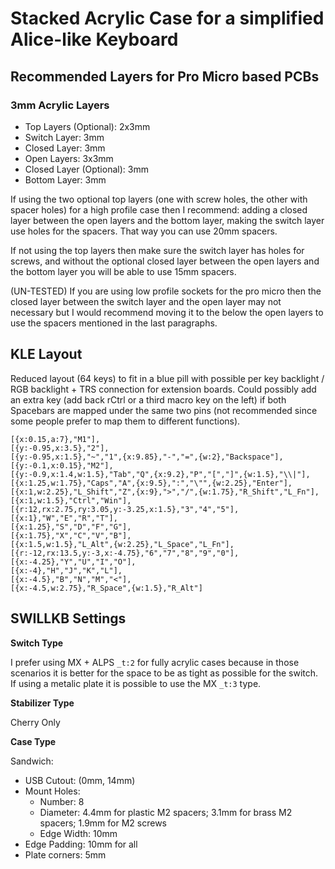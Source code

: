 # Stacked Acrylic Case for a simplified Alice-like Keyboard

## Recommended Layers for Pro Micro based PCBs

### 3mm Acrylic Layers

* Top Layers (Optional): 2x3mm 
* Switch Layer: 3mm
* Closed Layer: 3mm
* Open Layers: 3x3mm
* Closed Layer (Optional): 3mm
* Bottom Layer: 3mm

If using the two optional top layers (one with screw holes, the other with spacer holes) for a high profile case then I recommend: adding a closed layer between the open layers and the  bottom layer, making the switch layer use holes for the spacers. That way you can use 20mm spacers.

If not using the top layers then make sure the switch layer has holes for screws, and without the optional closed layer between the open layers and the bottom layer you will be able to use 15mm spacers.

(UN-TESTED) If you are using low profile sockets for the pro micro then the closed layer between the switch layer and the open layer may not necessary but I would recommend moving it to the below the open layers to use the spacers mentioned in the last paragraphs.

## KLE Layout
Reduced layout (64 keys) to fit in a blue pill with possible per key backlight / RGB backlight + TRS connection for extension boards. Could possibly add an extra key (add back rCtrl or a third macro key on the left) if both Spacebars are mapped under the same two pins (not recommended since some people prefer to map them to different functions).

```
[{x:0.15,a:7},"M1"],
[{y:-0.95,x:3.5},"2"],
[{y:-0.95,x:1.5},"~","1",{x:9.85},"-","=",{w:2},"Backspace"],
[{y:-0.1,x:0.15},"M2"],   
[{y:-0.9,x:1.4,w:1.5},"Tab","Q",{x:9.2},"P","[","]",{w:1.5},"\\|"],
[{x:1.25,w:1.75},"Caps","A",{x:9.5},":","\"",{w:2.25},"Enter"],
[{x:1,w:2.25},"L_Shift","Z",{x:9},">","/",{w:1.75},"R_Shift","L_Fn"],
[{x:1,w:1.5},"Ctrl","Win"],
[{r:12,rx:2.75,ry:3.05,y:-3.25,x:1.5},"3","4","5"],
[{x:1},"W","E","R","T"],
[{x:1.25},"S","D","F","G"],
[{x:1.75},"X","C","V","B"],
[{x:1.5,w:1.5},"L_Alt",{w:2.25},"L_Space","L_Fn"],
[{r:-12,rx:13.5,y:-3,x:-4.75},"6","7","8","9","0"],
[{x:-4.25},"Y","U","I","O"],
[{x:-4},"H","J","K","L"],
[{x:-4.5},"B","N","M","<"],
[{x:-4.5,w:2.75},"R_Space",{w:1.5},"R_Alt"]
```

## SWILLKB Settings

**Switch Type**

I prefer using MX + ALPS `_t:2` for fully acrylic cases because in those scenarios it is better for the space to be as tight as possible for the switch. If using a metalic plate it is possible to use the MX `_t:3` type.

**Stabilizer Type**

Cherry Only

**Case Type**

Sandwich:
* USB Cutout: (0mm, 14mm)
* Mount Holes:
  * Number: 8
  * Diameter: 4.4mm for plastic M2 spacers; 3.1mm for brass M2 spacers; 1.9mm for M2 screws
  * Edge Width: 10mm
* Edge Padding: 10mm for all
* Plate corners: 5mm